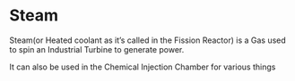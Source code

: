 # Steam

Steam(or Heated coolant as it’s called in the Fission Reactor) is a Gas used to spin an Industrial Turbine to generate power.

It can also be used in the Chemical Injection Chamber for various things